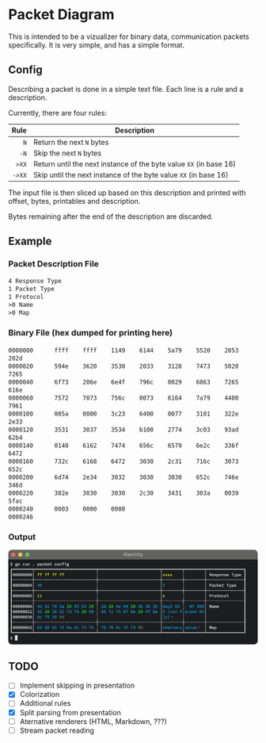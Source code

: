 # Packet Diagram

This is intended to be a vizualizer for binary data, communication packets specifically.  It is very simple, and has a simple format.

## Config

Describing a packet is done in a simple text file. Each line is a rule and a description.

Currently, there are four rules:

| Rule   | Description |
|-------:|-------------|
| `N`    | Return the next `N` bytes |
| `-N`   | Skip the next `N` bytes |
| `>XX`  | Return until the next instance of the byte value `XX` (in base 16) |
| `->XX` | Skip until the next instance of the byte value `XX` (in base 16) |

The input file is then sliced up based on this description and printed with offset, bytes, printables and description.

Bytes remaining after the end of the description are discarded.

## Example

### Packet Description File

```
4 Response Type
1 Packet Type
1 Protocol
>0 Name
>0 Map
```

### Binary File (hex dumped for printing here)

```
0000000      ffff    ffff    1149    6144    5a79    5520    2053    202d
0000020      594e    3620    3530    2033    3128    7473    5020    7265
0000040      6f73    206e    6e4f    796c    0029    6863    7265    616e
0000060      7572    7073    756c    0073    6164    7a79    4400    7961
0000100      005a    0000    3c23    6400    0077    3101    322e    2e33
0000120      3531    3037    3534    b100    2774    3c03    93ad    62b4
0000140      0140    6162    7474    656c    6579    6e2c    336f    6472
0000160      732c    6168    6472    3030    2c31    716c    3073    652c
0000200      6d74    2e34    3032    3030    3030    652c    746e    346d
0000220      302e    3030    3030    2c30    3431    303a    0039    5fac
0000240      0003    0000    0000
0000246
```

### Output

![Terminal Output](./.github/readme/example.png)

## TODO

  - [ ] Implement skipping in presentation
  - [x] Colorization
  - [ ] Additional rules
  - [x] Split parsing from presentation
  - [ ] Aternative renderers (HTML, Markdown, ???)
  - [ ] Stream packet reading
